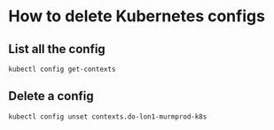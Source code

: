 # How to delete Kubernetes configs

## List all the config

```
kubectl config get-contexts
```

## Delete a config

```
kubectl config unset contexts.do-lon1-murmprod-k8s
```

